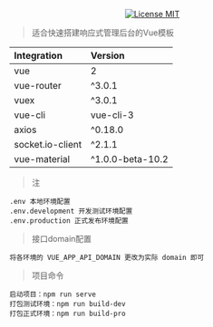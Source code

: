<p align="center">
  <a href="https://www.skillnull.com"><img src="https://skillnull.com/others/images/brand/MIT.svg" alt="License MIT"></a>
</p>

> 适合快速搭建响应式管理后台的Vue模板

| Integration | Version |
| :--- | :--- |
| vue | 2 |
| vue-router | ^3.0.1 |
| vuex           | ^3.0.1 |
| vue-cli        | vue-cli-3 |
| axios           | ^0.18.0 |
| socket.io-client | ^2.1.1 |
| vue-material | ^1.0.0-beta-10.2 |

> 注
```
.env 本地环境配置
.env.development 开发测试环境配置
.env.production 正式发布环境配置
```

> 接口domain配置
```
将各环境的 VUE_APP_API_DOMAIN 更改为实际 domain 即可
```

> 项目命令
```
启动项目：npm run serve 
打包测试环境：npm run build-dev
打包正式环境：npm run build-pro
```
